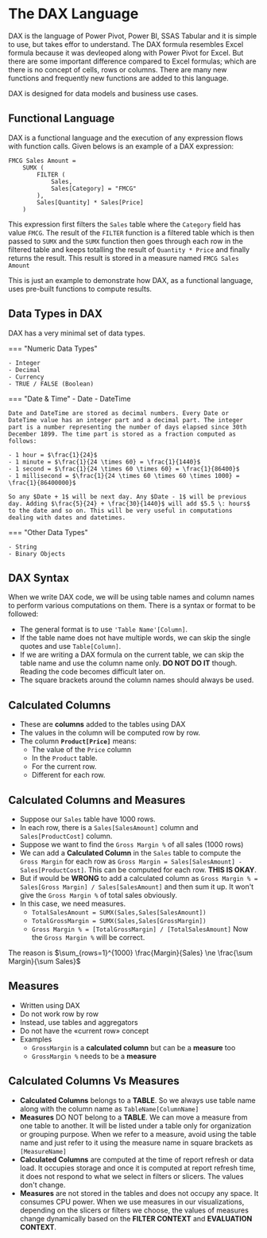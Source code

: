# The DAX Language

DAX is the language of Power Pivot, Power BI, SSAS Tabular and it is simple to use, but takes effor to understand. The DAX formula resembles Excel formula because it was devleoped along with Power Pivot for Excel. But there are some important difference compared to Excel formulas; which are there is no concept of cells, rows or columns. There are many new functions and frequently new functions are added to this language.

DAX is designed for data models and business use cases.

## Functional Language

DAX is a functional language and the execution of any expression flows with function calls. Given belows is an example of a DAX expression:

```dax title="DAX Expression Example"
FMCG Sales Amount =
    SUMX (
        FILTER (
            Sales,
            Sales[Category] = "FMCG"
        ),
        Sales[Quantity] * Sales[Price]
    )
```

This expression first filters the `Sales` table where the `Category` field has value `FMCG`. The result of the `FILTER` function is a filtered table which is then passed to `SUMX` and the `SUMX` function then goes through each row in the filtered table and keeps totalling the result of `Quantity * Price` and finally returns the result. This result is stored in a measure named `FMCG Sales Amount`

This is just an example to demonstrate how DAX, as a functional language, uses pre-built functions to compute results.

## Data Types in DAX

DAX has a very minimal set of data types.

=== "Numeric Data Types"

    - Integer
    - Decimal
    - Currency
    - TRUE / FALSE (Boolean)
=== "Date & Time"
    - Date
    - DateTime

    Date and DateTime are stored as decimal numbers. Every Date or DateTime value has an integer part and a decimal part. The integer part is a number representing the number of days elapsed since 30th December 1899. The time part is stored as a fraction computed as follows:

    - 1 hour = $\frac{1}{24}$
    - 1 minute = $\frac{1}{24 \times 60} = \frac{1}{1440}$
    - 1 second = $\frac{1}{24 \times 60 \times 60} = \frac{1}{86400}$  
    - 1 millisecond = $\frac{1}{24 \times 60 \times 60 \times 1000} = \frac{1}{86400000}$  

    So any $Date + 1$ will be next day. Any $Date - 1$ will be previous day. Adding $\frac{5}{24} + \frac{30}{1440}$ will add $5.5 \: hours$ to the date and so on. This will be very useful in computations dealing with dates and datetimes.

=== "Other Data Types"

    - String
    - Binary Objects

## DAX Syntax

When we write DAX code, we will be using table names and column names to perform various computations on them. There is a syntax or format to be followed:

- The general format is to use `'Table Name'[Column]`.
- If the table name does not have multiple words, we can skip the single quotes and use `Table[Column]`.
- If we are writing a DAX formula on the current table, we can skip the table name and use the column name only. **DO NOT DO IT** though. Reading the code becomes difficult later on.
- The square brackets around the column names should always be used.

## Calculated Columns

- These are **columns** added to the tables using DAX
- The values in the column will be computed row by row.
- The column **`Product[Price]`** means:
    - The value of the `Price` column
    - In the `Product` table.
    - For the current row.
    - Different for each row.

## Calculated Columns and Measures

- Suppose our `Sales` table have 1000 rows.
- In each row, there is a `Sales[SalesAmount]` column and `Sales[ProductCost]` column.
- Suppose we want to find the `Gross Margin %` of all sales (1000 rows)
- We can add a **Calculated Column** in the `Sales` table to compute the `Gross Margin` for each row as `Gross Margin = Sales[SalesAmount] - Sales[ProductCost]`. This can be computed for each row. **THIS IS OKAY**.
- But if would be **WRONG** to add a calculated column as `Gross Margin % = Sales[Gross Margin] / Sales[SalesAmount]` and then sum it up. It won't give the `Gross Margin %` of total sales obviously.
- In this case, we need measures.
    - `TotalSalesAmount = SUMX(Sales,Sales[SalesAmount])`
    - `TotalGrossMargin = SUMX(Sales,Sales[GrossMargin])`
    - `Gross Margin % = [TotalGrossMargin] / [TotalSalesAmount]`
Now the `Gross Margin %` will be correct. 

The reason is $\sum_{rows=1}^{1000}  \frac{Margin}{Sales} \ne \frac{\sum Margin}{\sum Sales}$

## Measures

- Written using DAX
- Do not work row by row
- Instead, use tables and aggregators
- Do not have the «current row» concept
- Examples
    - `GrossMargin` is a **calculated column** but can be a **measure** too
    - `GrossMargin %` needs to be a **measure**

## Calculated Columns Vs Measures

- **Calculated Columns** belongs to a **TABLE**. So we always use table name along with the column name as `TableName[ColumnName]`
- **Measures** DO NOT belong to a **TABLE**. We can move a measure from one table to another. It will be listed under a table only for organization or grouping purpose. When we refer to a measure, avoid using the table name and just refer to it using the measure name in square brackets as `[MeasureName]`
- **Calculated Columns** are computed at the time of report refresh or data load. It occupies storage and once it is computed at report refresh time, it does not respond to what we select in filters or slicers. The values don't change.
- **Measures** are not stored in the tables and does not occupy any space. It consumes CPU power. When we use measures in our visualizations, depending on the slicers or filters we choose, the values of measures change dynamically based on the **FILTER CONTEXT** and **EVALUATION CONTEXT**.

